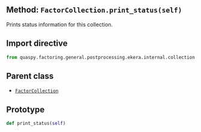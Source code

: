 ## Method: <code>FactorCollection.print\_status(self)</code>
Prints status information for this collection.

## Import directive
```python
from quaspy.factoring.general.postprocessing.ekera.internal.collection import FactorCollection
```

## Parent class
- [<code>FactorCollection</code>](../FactorCollection.md)

## Prototype
```python
def print_status(self)
```

